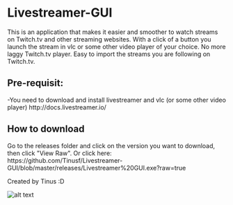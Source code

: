 <h1>Livestreamer-GUI</h1>
This is an application that makes it easier and smoother to watch streams on Twitch.tv and other streaming websites.  
With a click of a button  you launch the stream in vlc or some other video player of your choice.  
No more laggy Twitch.tv player.  
Easy to import the streams you are following on Twitch.tv.  

<h2>Pre-requisit:  </h2>
-You need to download and install livestreamer and vlc (or some other video player) http://docs.livestreamer.io/  

<h2>How to download  </h2>
Go to the releases folder and click on the version you want to download, then click "View Raw".  
Or click here: https://github.com/Tinusf/Livestreamer-GUI/blob/master/releases/Livestreamer%20GUI.exe?raw=true  

Created by Tinus :D  

![alt text](https://i.imgur.com/o8ol6Tn.png "This is how the application looks like!")
